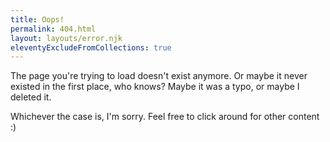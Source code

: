 ```yaml
---
title: Oops!
permalink: 404.html
layout: layouts/error.njk
eleventyExcludeFromCollections: true
---
```


The page you're trying to load doesn't exist anymore. Or maybe it never existed in the first place, who knows? Maybe it was a typo, or maybe I deleted it.

Whichever the case is, I'm sorry. Feel free to click around for other content :)